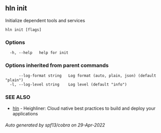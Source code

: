## hln init

Initialize dependent tools and services

```
hln init [flags]
```

### Options

```
  -h, --help   help for init
```

### Options inherited from parent commands

```
      --log-format string   Log format (auto, plain, json) (default "plain")
  -l, --log-level string    Log level (default "info")
```

### SEE ALSO

* [hln](hln.md)	 - Heighliner: Cloud native best practices to build and deploy your applications

###### Auto generated by spf13/cobra on 29-Apr-2022
